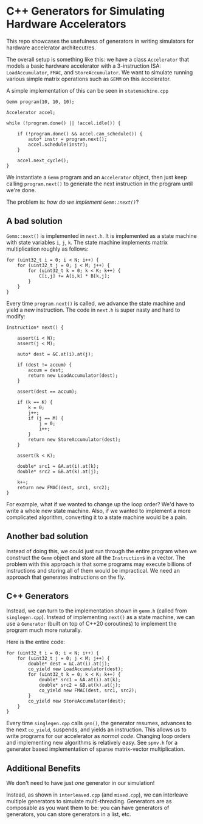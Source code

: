 # C++ Generators for Simulating Hardware Accelerators

This repo showcases the usefulness of generators in writing
simulators for hardware accelerator architecutres.

The overall setup is something like this: we have a class
`Accelerator` that models a basic hardware accelerator
with a 3-instruction ISA: `LoadAccumulator`, `FMAC`, and
`StoreAccumulator`. We want to simulate running various simple
matrix operations such as `GEMM` on this accelerator.

A simple implementation of this can be seen in `statemachine.cpp`

```
Gemm program(10, 10, 10);

Accelerator accel;

while (!program.done() || !accel.idle()) {

    if (!program.done() && accel.can_schedule()) {
        auto* instr = program.next();
        accel.schedule(instr);
    }

    accel.next_cycle();
}
```

We instantiate a `Gemm` program and an `Accelerator` object,
then just keep calling `program.next()` to generate the
next instruction in the program until we're done.

The problem is: *how do we implement `Gemm::next()`*?

## A bad solution

`Gemm::next()` is implemented in `next.h`. It is implemented
as a state machine with state variables `i`, `j`, `k`. The
state machine implements matrix multiplication roughly
as follows:

```
for (uint32_t i = 0; i < N; i++) {
    for (uint32_t j = 0; j < M; j++) {
        for (uint32_t k = 0; k < K; k++) {
            C[i,j] += A[i,k] * B[k,j];
        }
    }
}
```

Every time `program.next()` is called, we advance the state
machine and yield a new instruction. The code in `next.h`
is super nasty and hard to modify:

```
Instruction* next() {

    assert(i < N);
    assert(j < M);

    auto* dest = &C.at(i).at(j);

    if (dest != accum) {
        accum = dest;
        return new LoadAccumulator(dest);
    }

    assert(dest == accum);
    
    if (k == K) {
        k = 0;
        j++;
        if (j == M) {
            j = 0;
            i++;
        }
        return new StoreAccumulator(dest);
    }

    assert(k < K);

    double* src1 = &A.at(i).at(k);
    double* src2 = &B.at(k).at(j);

    k++;
    return new FMAC(dest, src1, src2);
}
```


For example, what if
we wanted to change up the loop order? We'd have to
write a whole new state machine. Also, if we wanted to implement
a more complicated algorithm, converting it to a state
machine would be a pain.

## Another bad solution

Instead of doing this, we could just run through the entire
program when we construct the `Gemm` object and store
all the `Instruction`s in a vector. The problem with this
approach is that some programs may execute billions of
instructions and storing all of them would be impractical.
We need an approach that generates instructions
on the fly.

## C++ Generators

Instead, we can turn to the implementation shown in
`gemm.h` (called from `singlegen.cpp`). Instead of implementing
`next()` as a state machine, we can use a `Generator` (built on 
top of C++20 coroutines) to implement the program much more naturally.

Here is the entire code:

```
for (uint32_t i = 0; i < N; i++) {
    for (uint32_t j = 0; j < M; j++) {
        double* dest = &C.at(i).at(j);
        co_yield new LoadAccumulator(dest);
        for (uint32_t k = 0; k < K; k++) {
            double* src1 = &A.at(i).at(k);
            double* src2 = &B.at(k).at(j);
            co_yield new FMAC(dest, src1, src2);
        }
        co_yield new StoreAccumulator(dest);
    }
}
```

Every time `singlegen.cpp` calls `gen()`, the generator resumes,
advances to the next `co_yield`, suspends, and yields an instruction.
This allows us to write programs for our accelerator as *normal
code*. Changing loop orders and implementing new algorithms is
relatively easy. See `spmv.h` for a generator based implementation
of sparse matrix-vector multiplication.

## Additional Benefits

We don't need to have just *one* generator in our simulation!

Instead, as shown in `interleaved.cpp` (and `mixed.cpp`), we
can interleave multiple generators to simulate multi-threading.
Generators are as composable as you want them to be: you can
have generators of generators, you can store generators
in a list, etc.
